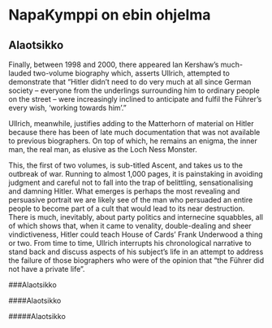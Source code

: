 # NapaKymppi on ebin ohjelma

## Alaotsikko

Finally, between 1998 and 2000, there appeared Ian Kershaw’s much-lauded two-volume biography which, asserts Ullrich, attempted to demonstrate that “Hitler didn’t need to do very much at all since German society – everyone from the underlings surrounding him to ordinary people on the street – were increasingly inclined to anticipate and fulfil the Führer’s every wish, ‘working towards him’.”

Ullrich, meanwhile, justifies adding to the Matterhorn of material on Hitler because there has been of late much documentation that was not available to previous biographers. On top of which, he remains an enigma, the inner man, the real man, as elusive as the Loch Ness Monster.

This, the first of two volumes, is sub-titled Ascent, and takes us to the outbreak of war. Running to almost 1,000 pages, it is painstaking in avoiding judgment and careful not to fall into the trap of belittling, sensationalising and damning Hitler. What emerges is perhaps the most revealing and persuasive portrait we are likely see of the man who persuaded an entire people to become part of a cult that would lead to its near destruction. There is much, inevitably, about party politics and internecine squabbles, all of which shows that, when it came to venality, double-dealing and sheer vindictiveness, Hitler could teach House of Cards’ Frank Underwood a thing or two. From time to time, Ullrich interrupts his chronological narrative to stand back and discuss aspects of his subject’s life in an attempt to address the failure of those biographers who were of the opinion that “the Führer did not have a private life”.

###Alaotsikko

####Alaotsikko

#####Alaotsikko
